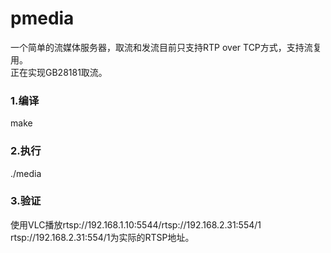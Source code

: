# pmedia
一个简单的流媒体服务器，取流和发流目前只支持RTP over TCP方式，支持流复用。
<br>正在实现GB28181取流。

### 1.编译
make

### 2.执行
./media

### 3.验证
使用VLC播放rtsp://192.168.1.10:5544/rtsp://192.168.2.31:554/1
<br>rtsp://192.168.2.31:554/1为实际的RTSP地址。
